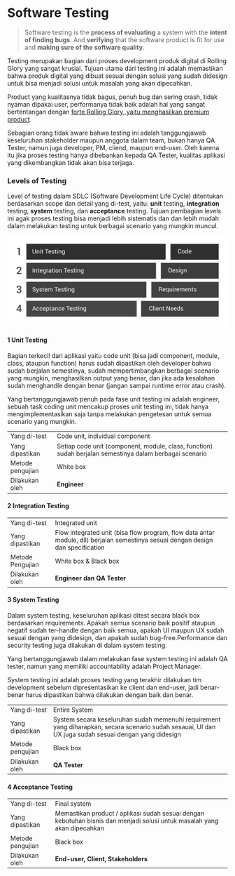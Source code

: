 # Software Testing

> Software testing is the **process of evaluating** a system with the **intent of finding bugs**. And **verifying** that the software product is fit for use and **making sure of the software quality**.

Testing merupakan bagian dari proses development produk digital di Rolling Glory yang sangat krusial. Tujuan utama dari testing ini adalah memastikan bahwa produk digital yang dibuat sesuai dengan solusi yang sudah didesign untuk bisa menjadi solusi untuk masalah yang akan dipecahkan.

Product yang kualitasnya tidak bagus, penuh bug dan sering crash, tidak nyaman dipakai user, performanya tidak baik adalah hal yang sangat bertentangan dengan [forte Rolling Glory, yaitu menghasilkan premium product](../rolling-glory/forte.md).

Sebagian orang tidak aware bahwa testing ini adalah tanggungjawab keseluruhan stakeholder maupun anggota dalam team, bukan hanya QA Tester, namun juga developer, PM, cliend, maupun end-user. Oleh karena itu jika proses testing hanya dibebankan kepada QA Tester, kualitas aplikasi yang dikembangkan tidak akan bisa terjaga. 

### Levels of Testing

Level of testing dalam SDLC \(Software Development Life Cycle\) ditentukan berdasarkan scope dan detail yang di-test, yaitu: **unit** testing, **integration** testing, **system** testing, dan **acceptance** testing. Tujuan pembagian levels ini agak proses testing bisa menjadi lebih sistematis dan dan lebih mudah dalam melakukan testing untuk berbagai scenario yang mungkin muncul.

![4 levels of testing](../.gitbook/assets/image%20%285%29.png)

#### 1 Unit Testing

Bagian terkecil dari aplikasi yaitu code unit \(bisa jadi component, module, class, ataupun function\) harus sudah dipastikan oleh developer bahwa sudah berjalan semestinya, sudah mempertimbangkan berbagai scenario yang mungkin, menghasilkan output yang benar, dan jika ada kesalahan sudah menghandle dengan benar \(jangan sampai runtime error atau crash\).

Yang bertanggungjawab penuh pada fase unit testing ini adalah engineer, sebuah task coding unit mencakup proses unit testing ini, tidak hanya mengimplementasikan saja tanpa melakukan pengetesan untuk semua scenario yang mungkin.

|  |  |
| :--- | :--- |
| Yang di-test | Code unit, individual component |
| Yang dipastikan | Setiap code unit \(component, module, class, function\) sudah berjalan semestinya dalam berbagai scenario |
| Metode pengujian | White box |
| Dilakukan oleh | **Engineer** |

#### 2 Integration Testing

|  |  |
| :--- | :--- |
| Yang di-test | Integrated unit |
| Yang dipastikan | Flow integrated unit \(bisa flow program, flow data antar module, dll\) berjalan semestinya sesuai dengan design dan specification |
| Metode Pengujian | White box & Black box |
| Dilakukan oleh | **Engineer dan QA Tester** |

#### 3 System Testing

Dalam system testing, keseluruhan aplikasi ditest secara black box berdasarkan requirements. Apakah semua scenario baik positif ataupun negatif sudah ter-handle dengan baik semua, apakah UI maupun UX sudah sesuai dengan yang didesign, dan apakah sudah bug-free.Performance dan security testing juga dilakukan di dalam system testing. 

Yang bertanggungjawab dalam melakukan fase system testing ini adalah QA tester, namun yang memiliki accountability adalah Project Manager.

System testing ini adalah proses testing yang terakhir dilakukan tim development sebelum dipresentasikan ke client dan end-user, jadi benar-benar harus dipastikan bahwa dilakukan dengan baik dan benar.

|  |  |
| :--- | :--- |
| Yang di-test | Entire System |
| Yang dipastikan | System  secara keseluruhan sudah memenuhi requirement yang diharapkan, secara scenario sudah sesauai, UI dan UX juga sudah sesuai dengan yang didesign |
| Metode pengujian | Black box |
| Dilakukan oleh | **QA Tester** |

#### 4 Acceptance Testing

|  |  |
| :--- | :--- |
| Yang di-test | Final system |
| Yang dipastikan | Memastikan product / aplikasi sudah sesuai dengan kebutuhan bisnis dan menjadi solusi untuk masalah yang akan dipecahkan |
| Metode pengujian | Black box |
| Dilakukan oleh | **End-user, Client, Stakeholders** |

